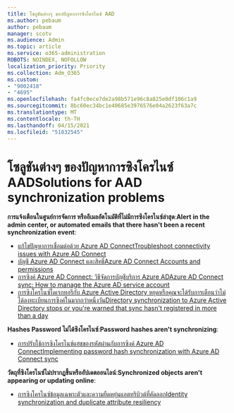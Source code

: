 ```yaml
---
title: โซลูชันต่างๆ ของปัญหาการซิงโครไนซ์ AAD
ms.author: pebaum
author: pebaum
manager: scotv
ms.audience: Admin
ms.topic: article
ms.service: o365-administration
ROBOTS: NOINDEX, NOFOLLOW
localization_priority: Priority
ms.collection: Adm_O365
ms.custom:
- "9002418"
- "4695"
ms.openlocfilehash: fa4fc0ece7de2a98b571e96c8a825e0df106c1a9
ms.sourcegitcommit: 8bc60ec34bc1e40685e3976576e04a2623f63a7c
ms.translationtype: MT
ms.contentlocale: th-TH
ms.lasthandoff: 04/15/2021
ms.locfileid: "51832545"
---
```

# <a name="solutions-for-aad-synchronization-problems"></a><span data-ttu-id="61d8d-102">โซลูชันต่างๆ ของปัญหาการซิงโครไนซ์ AAD</span><span class="sxs-lookup"><span data-stu-id="61d8d-102">Solutions for AAD synchronization problems</span></span>

<span data-ttu-id="61d8d-103">**การแจ้งเตือนในศูนย์การจัดการ หรืออีเมลอัตโนมัติที่ไม่มีการซิงโครไนซ์ล่าสุด**:</span><span class="sxs-lookup"><span data-stu-id="61d8d-103">**Alert in the admin center, or automated emails that there hasn't been a recent synchronization event**:</span></span>

- [<span data-ttu-id="61d8d-104">แก้ไขปัญหาการเชื่อมต่อด้วย Azure AD Connect</span><span class="sxs-lookup"><span data-stu-id="61d8d-104">Troubleshoot connectivity issues with Azure AD Connect</span></span>](https://docs.microsoft.com/azure/active-directory/hybrid/tshoot-connect-connectivity)
- [<span data-ttu-id="61d8d-105">บัญชี Azure AD Connect และสิทธิ์</span><span class="sxs-lookup"><span data-stu-id="61d8d-105">Azure AD Connect Accounts and permissions</span></span>](https://go.microsoft.com/fwlink/p/?LinkId=820598)
- [<span data-ttu-id="61d8d-106">การซิงค์ Azure AD Connect: วิธีจัดการบัญชีบริการ Azure AD</span><span class="sxs-lookup"><span data-stu-id="61d8d-106">Azure AD Connect sync: How to manage the Azure AD service account</span></span>](https://docs.microsoft.com/azure/active-directory/hybrid/how-to-connect-azureadaccount)
- [<span data-ttu-id="61d8d-107">การซิงโครไนซ์ไดเรกทอรีกับ Azure Active Directory หยุดหรือคุณจะได้รับการเตือนว่าไม่ได้ลงทะเบียนการซิงค์ในมากกว่าหนึ่งวัน</span><span class="sxs-lookup"><span data-stu-id="61d8d-107">Directory synchronization to Azure Active Directory stops or you're warned that sync hasn't registered in more than a day</span></span>](https://support.microsoft.com/help/2882421/directory-synchronization-to-azure-active-directory-stops-or-you-re-warned-that-sync-hasn-t-registered-in-more-than-a-day)
 
<span data-ttu-id="61d8d-108">**Hashes Password ไม่ได้ซิงโครไนซ์**:</span><span class="sxs-lookup"><span data-stu-id="61d8d-108">**Password hashes aren't synchronizing**:</span></span>

- [<span data-ttu-id="61d8d-109">การปรับใช้การซิงโครไนซ์แฮชของรหัสผ่านกับการซิงค์ Azure AD Connect</span><span class="sxs-lookup"><span data-stu-id="61d8d-109">Implementing password hash synchronization with Azure AD Connect sync</span></span>](https://docs.microsoft.com/azure/active-directory/hybrid/how-to-connect-password-hash-synchronization)

<span data-ttu-id="61d8d-110">**วัตถุที่ซิงโครไนซ์ไม่ปรากฏขึ้นหรืออัปเดตออนไลน์**:</span><span class="sxs-lookup"><span data-stu-id="61d8d-110">**Synchronized objects aren't appearing or updating online**:</span></span>

- [<span data-ttu-id="61d8d-111">การซิงโครไนซ์ข้อมูลเฉพาะตัวและความยืดหยุ่นแอตทริบิวต์ที่คัดลอก</span><span class="sxs-lookup"><span data-stu-id="61d8d-111">Identity synchronization and duplicate attribute resiliency</span></span>](https://docs.microsoft.com/azure/active-directory/hybrid/how-to-connect-syncservice-duplicate-attribute-resiliency)
